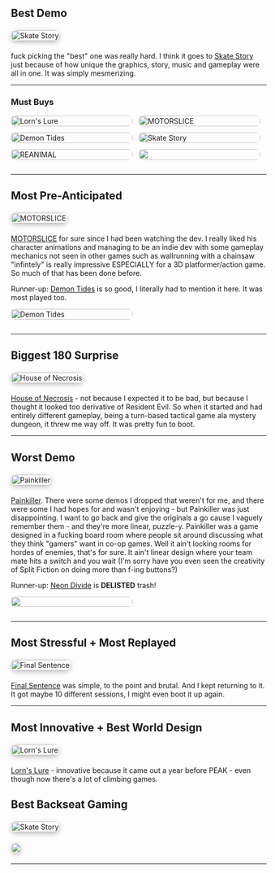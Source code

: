 ## Best Demo

<div class="featured-game">
  <a href="https://store.steampowered.com/app/1263240/Skate_Story/" target="_blank">
    <img src="https://shared.fastly.steamstatic.com/store_item_assets/steam/apps/1263240/fcd83e0b0fdddef3f4db4718fcd3a84f184dafe3/header.jpg" alt="Skate Story">
  </a>
</div>

fuck picking the "best" one was really hard. I think it goes to [Skate Story](https://github.com/chrisbrasington/nextfest/blob/main/2025_October.md#skate-story) just because of how unique the graphics, story, music and gameplay were all in one. It was simply mesmerizing.  

--- 

### Must Buys 

<div class="runner-gallery">
  <a href="https://store.steampowered.com/app/1417930/Lorns_Lure/"><img src="https://shared.fastly.steamstatic.com/store_item_assets/steam/apps/1417930/header.jpg" alt="Lorn's Lure"></a>
  <a href="https://store.steampowered.com/app/2830030/MOTORSLICE/"><img src="https://shared.fastly.steamstatic.com/store_item_assets/steam/apps/2830030/header.jpg" alt="MOTORSLICE"></a>
  <a href="https://store.steampowered.com/app/2585890/Demon_Tides/"><img src="https://shared.fastly.steamstatic.com/store_item_assets/steam/apps/2585890/header.jpg" alt="Demon Tides"></a>
  <a href="https://store.steampowered.com/app/1263240/Skate_Story/"><img src="https://shared.fastly.steamstatic.com/store_item_assets/steam/apps/1263240/fcd83e0b0fdddef3f4db4718fcd3a84f184dafe3/header.jpg" alt="Skate Story"></a>
  <a href="https://store.steampowered.com/app/2129530/REANIMAL/"><img src="https://shared.fastly.steamstatic.com/store_item_assets/steam/apps/2129530/header.jpg" alt="REANIMAL"></a>
  <a href="https://store.steampowered.com/app/1395520/The_Sance_of_Blake_Manor/"><img src="https://shared.fastly.steamstatic.com/store_item_assets/steam/apps/1395520/09df209c551539dc76679ca24b079b5771c2c281/header.jpg?t=1761138670"></a>
</div>

---

## Most Pre-Anticipated

<div class="featured-game">
  <a href="https://store.steampowered.com/app/2830030/MOTORSLICE/" target="_blank">
    <img src="https://shared.fastly.steamstatic.com/store_item_assets/steam/apps/2830030/header.jpg" alt="MOTORSLICE">
  </a>
</div>

[MOTORSLICE](https://github.com/chrisbrasington/nextfest/blob/main/2025_October.md#motorslice) for sure since I had been watching the dev. I really liked his character animations and managing to be an indie dev with some gameplay mechanics not seen in other games such as wallrunning with a chainsaw "infintely" is really impressive ESPECIALLY for a 3D platformer/action game. So much of that has been done before.

Runner-up: [Demon Tides](https://github.com/chrisbrasington/nextfest/blob/main/2025_October.md#neon-divide) is so good, I literally had to mention it here. It was most played too.

<div class="runner-gallery">
  <a href="https://store.steampowered.com/app/2585890/Demon_Tides/"><img src="https://shared.fastly.steamstatic.com/store_item_assets/steam/apps/2585890/header.jpg" alt="Demon Tides"></a></div>

---

## Biggest 180 Surprise

<div class="featured-game">
  <a href="https://store.steampowered.com/app/2005870/House_of_Necrosis/" target="_blank">
    <img src="https://shared.fastly.steamstatic.com/store_item_assets/steam/apps/2005870/header.jpg?t=1759762809" alt="House of Necrosis">
  </a>
</div>

[House of Necrosis](https://github.com/chrisbrasington/nextfest/blob/main/2025_October.md#house-of-necrosis-demo) - not because I expected it to be bad, but because I thought it looked too derivative of Resident Evil. So when it started and had entirely different gameplay, being a turn-based tactical game ala mystery dungeon, it threw me way off. It was pretty fun to boot.

---

## Worst Demo

<div class="featured-game">
  <a href="https://store.steampowered.com/app/2300120/Painkiller/" target="_blank">
    <img src="https://shared.fastly.steamstatic.com/store_item_assets/steam/apps/2300120/fa89a77d18796ccbc571f178b67f348b671b529d/header.jpg?t=1761066355" alt="Painkiller">
  </a>
</div>

[Painkiller](https://github.com/chrisbrasington/nextfest/blob/main/2025_October.md#painkiller). There were some demos I dropped that weren't for me, and there were some I had hopes for and wasn't enjoying - but Painkiller was just disappointing. I want to go back and give the originals a go cause I vaguely remember them - and they're more linear, puzzle-y. Painkiller was a game designed in a fucking board room where people sit around discussing what they think "gamers" want in co-op games. Well it ain't locking rooms for hordes of enemies, that's for sure. It ain't linear design where your team mate hits a switch and you wait (I'm sorry have you even seen the creativity of Split Fiction on doing more than f-ing buttons?)

Runner-up: [Neon Divide](https://github.com/chrisbrasington/nextfest/blob/main/2025_October.md#neon-divide) is <b>DELISTED</b> trash!

<div class="runner-gallery">
  <a href="https://steamdb.info/app/3887650/history/" target="_blank">
    <img src="https://shared.fastly.steamstatic.com/store_item_assets/steam/apps/3887650/de1dce4ee5e14ded7316ce6c37b89496c3f26709/header.jpg? alt="NEON DIVIDE">
  </a>
</div>

---

## Most Stressful + Most Replayed

<div class="featured-game">
  <a href="https://store.steampowered.com/app/2413950/Final_Sentence/" target="_blank">
    <img src="https://shared.fastly.steamstatic.com/store_item_assets/steam/apps/2413950/dd0951a66c786b1a81547af2f7cd055362c9c7f1/header.jpg?t=1760176284" alt="Final Sentence">
  </a>
</div>

[Final Sentence](https://github.com/chrisbrasington/nextfest/blob/main/2025_October.md#final-sentence-demo) was simple, to the point and brutal. And I kept returning to it. It got maybe 10 different sessions, I might even boot it up again.

---

## Most Innovative + Best World Design

<div class="featured-game">
  <a href="https://store.steampowered.com/app/1417930/Lorns_Lure/" target="_blank">
    <img src="https://shared.fastly.steamstatic.com/store_item_assets/steam/apps/1417930/header.jpg" alt="Lorn's Lure">
  </a>
</div>

[Lorn's Lure](https://github.com/chrisbrasington/nextfest/blob/main/2025_October.md#lorns-lure) - innovative because it came out a year before PEAK - even though now there's a lot of climbing games.

## Best Backseat Gaming

<div class="featured-game">
  <a href="https://store.steampowered.com/app/1263240/Skate_Story/" target="_blank">
    <img src="https://shared.fastly.steamstatic.com/store_item_assets/steam/apps/1263240/fcd83e0b0fdddef3f4db4718fcd3a84f184dafe3/header.jpg" alt="Skate Story">
  </a>
</div>

<div class="featured-game">
  <a href="https://store.steampowered.com/app/1395520/The_Sance_of_Blake_Manor/"><img src="https://shared.fastly.steamstatic.com/store_item_assets/steam/apps/1395520/09df209c551539dc76679ca24b079b5771c2c281/header.jpg?t=1761138670"></a>
</div>

---

<style>
/* ===== Featured Game (Large Banner) ===== */
.featured-game {
  display: flex;
  justify-content: left;
  margin: 1.5em 0;
}

.featured-game img {
  width: 100%;
  max-width: 600px;
  border-radius: 12px;
  transition: transform 0.25s ease, box-shadow 0.25s ease;
  box-shadow: 0 3px 10px rgba(0, 0, 0, 0.25);
}

.featured-game img:hover {
  transform: scale(1.03);
  box-shadow: 0 6px 18px rgba(0, 0, 0, 0.4);
}

/* ===== Runner-up Gallery (Smaller Images) ===== */
.runner-gallery {
  display: flex;
  flex-wrap: wrap;
  justify-content: left;
  gap: 12px;
  margin: 1em 0 2em;
}

.runner-gallery a {
  flex: 1 1 200px;
  max-width: 240px;
  border-radius: 8px;
  overflow: hidden;
  transition: transform 0.2s ease, box-shadow 0.2s ease;
}

.runner-gallery a:hover {
  transform: scale(1.05);
  box-shadow: 0 4px 12px rgba(0, 0, 0, 0.25);
}

.runner-gallery img {
  width: 100%;
  height: auto;
  display: block;
  border-radius: 8px;
}
</style>
